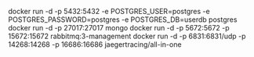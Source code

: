 docker run -d -p 5432:5432 -e POSTGRES_USER=postgres -e POSTGRES_PASSWORD=postgres -e POSTGRES_DB=userdb postgres
docker run -d -p 27017:27017 mongo
docker run -d -p 5672:5672 -p 15672:15672 rabbitmq:3-management
docker run -d -p 6831:6831/udp -p 14268:14268 -p 16686:16686 jaegertracing/all-in-one